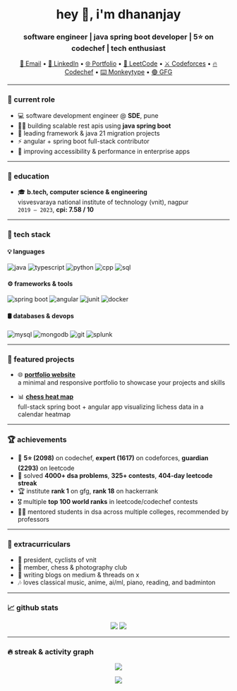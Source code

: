 <h1 align="center">hey 👋, i'm dhananjay</h1>
<h3 align="center">software engineer | java spring boot developer | 5⭐ on codechef | tech enthusiast</h3>

<p align="center">
  <a href="mailto:dhananjaydhawle2000@gmail.com">📧 Email</a> •
  <a href="https://linkedin.com/in/dhananjay-dhawale-829659198/">💼 LinkedIn</a> •
  <a href="https://dhananjay-dhawale.github.io/Portfolio/">🌐 Portfolio</a> •
  <a href="https://leetcode.com/u/piudpie/">🧠 LeetCode</a> •
  <a href="https://codeforces.com/profile/djay24">⚔️ Codeforces</a> •
  <a href="https://www.codechef.com/users/piudpie">🔥 Codechef</a> •
  <a href="https://monkeytype.com/profile/djayMonkey">⌨️ Monkeytype</a> •
  <a href="https://www.geeksforgeeks.org/user/chessnoobdj/">🟢 GFG</a>
</p>

---

### 💼 current role

- 💻 software development engineer @ **SDE**, pune  
- 👨‍💻 building scalable rest apis using **java spring boot**  
- 🔁 leading framework & java 21 migration projects  
- ⚡ angular + spring boot full-stack contributor  
- 🧪 improving accessibility & performance in enterprise apps

---

### 🧠 education

- 🎓 **b.tech, computer science & engineering**  
  visvesvaraya national institute of technology (vnit), nagpur  
  `2019 – 2023`, **cpi: 7.58 / 10**

---

### 🚀 tech stack

#### 💡 languages  
![java](https://img.shields.io/badge/java-%23ED8B00.svg?style=for-the-badge&logo=openjdk&logoColor=white)
![typescript](https://img.shields.io/badge/typescript-%23007ACC.svg?style=for-the-badge&logo=typescript&logoColor=white)
![python](https://img.shields.io/badge/python-%233776AB.svg?style=for-the-badge&logo=python&logoColor=white)
![cpp](https://img.shields.io/badge/c++-%2300599C.svg?style=for-the-badge&logo=c%2B%2B&logoColor=white)
![sql](https://img.shields.io/badge/sql-%23007396.svg?style=for-the-badge&logo=mysql&logoColor=white)

#### ⚙️ frameworks & tools  
![spring boot](https://img.shields.io/badge/springboot-%236DB33F.svg?style=for-the-badge&logo=springboot&logoColor=white)
![angular](https://img.shields.io/badge/angular-%23DD0031.svg?style=for-the-badge&logo=angular&logoColor=white)
![junit](https://img.shields.io/badge/junit-%2325A162.svg?style=for-the-badge&logo=junit5&logoColor=white)
![docker](https://img.shields.io/badge/docker-%230db7ed.svg?style=for-the-badge&logo=docker&logoColor=white)

#### 🛢 databases & devops  
![mysql](https://img.shields.io/badge/mysql-%2300f.svg?style=for-the-badge&logo=mysql&logoColor=white)
![mongodb](https://img.shields.io/badge/mongodb-%234ea94b.svg?style=for-the-badge&logo=mongodb&logoColor=white)
![git](https://img.shields.io/badge/git-%23F05033.svg?style=for-the-badge&logo=git&logoColor=white)
![splunk](https://img.shields.io/badge/splunk-%23000000.svg?style=for-the-badge&logo=splunk&logoColor=white)

---

### 🧩 featured projects

- 🌐 [**portfolio website**](https://dhananjay-dhawale.github.io/Portfolio/)  
  a minimal and responsive portfolio to showcase your projects and skills

- 📊 [**chess heat map**](https://github.com/dhananjay-dhawale/chess-heatmap)  
  full-stack spring boot + angular app visualizing lichess data in a calendar heatmap

---

### 🏆 achievements

- 🏅 **5⭐ (2098)** on codechef, **expert (1617)** on codeforces, **guardian (2293)** on leetcode  
- 🥇 solved **4000+ dsa problems**, **325+ contests**, **404-day leetcode streak**  
- 🏆 institute **rank 1** on gfg, **rank 18** on hackerrank  
- 🎖️ multiple **top 100 world ranks** in leetcode/codechef contests  
- 🧑‍🏫 mentored students in dsa across multiple colleges, recommended by professors

---

### 🎯 extracurriculars

- 🚴 president, cyclists of vnit  
- 🎹 member, chess & photography club  
- 📝 writing blogs on medium & threads on x  
- 🎶 loves classical music, anime, ai/ml, piano, reading, and badminton

---

### 📈 github stats

<p align="center">
  <img src="https://github-readme-stats.vercel.app/api?username=dhananjay-dhawale&show_icons=true&theme=radical" />
  <img src="https://github-readme-stats.vercel.app/api/top-langs/?username=dhananjay-dhawale&layout=compact&theme=radical" />
</p>

---

### 🔥 streak & activity graph

<p align="center">
  <img src="https://github-readme-streak-stats.herokuapp.com?user=dhananjay-dhawale&theme=radical&hide_border=true" />
</p>

<p align="center">
  <img src="https://github-readme-activity-graph.vercel.app/graph?username=dhananjay-dhawale&theme=react-dark" />
</p>

